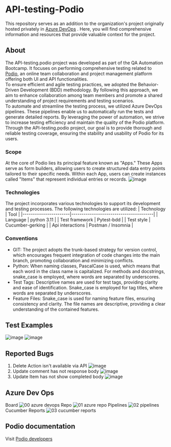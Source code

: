 ﻿# API-testing-Podio
This repository serves as an addition to the organization's project originally hosted privately in [Azure DevOps](https://azure.microsoft.com/en-us/products/devops) . Here, you will find comprehensive information and resources that provide valuable context for the project.
## About
The API-testing.podio project was developed as part of the QA Automation Bootcamp. It focuses on performing comprehensive testing related to  [Podio](https://podio.com), an online team collaboration and project management platform offering both UI and API functionalities.  
To ensure efficient and agile testing practices, we adopted the Behavior-Driven Development (BDD) methodology. By following this approach, we aim to enhance collaboration among team members and promote a shared understanding of project requirements and testing scenarios.  
To automate and streamline the testing process, we utilized Azure DevOps pipelines. These pipelines enable us to automatically run the tests and generate detailed reports. By leveraging the power of automation, we strive to increase testing efficiency and maintain the quality of the Podio platform.  
Through the API-testing.podio project, our goal is to provide thorough and reliable testing coverage, ensuring the stability and usability of Podio for its users.

### Scope
At the core of Podio lies its principal feature known as "Apps." These Apps serve as form builders, allowing users to create structured data entry points tailored to their specific needs. Within each App, users can create instances called "Items" that represent individual entries or records.
![image](https://github.com/kevingaray/API-testing-Podio/assets/48739137/8dfdbff9-d814-4dad-8acc-43513c0a8e27)

### Technologies
The project incorporates various technologies to support its development and testing processes. The following technologies are utilized:
| Technology            | Tool                                   |
|-----------------------|----------------------------------------|
| Language              | python 3.11                            |
| Test framework        | Pytest-bdd                             |
| Test style            | Cucumber-gerking                       |
| Api interactions      | Postman  / Insomnia                    |

### Conventions
- GIT: The project adopts the trunk-based strategy for version control, which encourages frequent integration of code changes into the main branch, promoting collaboration and minimizing conflicts.
- Python: When naming classes, PascalCase is used, which means that each word in the class name is capitalized. For methods and docstrings, snake_case is employed, where words are separated by underscores.
- Test Tags: Descriptive names are used for test tags, providing clarity and ease of identification. Snake_case is employed for tag titles, where words are separated by underscores.
- Feature Files: Snake_case is used for naming feature files, ensuring consistency and clarity. The file names are descriptive, providing a clear understanding of the contained features.

## Test Examples
![image](https://github.com/kevingaray/API-testing-Podio/assets/48739137/2f88eae2-6e0e-4a46-9580-b1cabee750ea)
![image](https://github.com/kevingaray/API-testing-Podio/assets/48739137/0ddca327-934f-4416-8a31-d3670ab384ad)

## Reported Bugs
01. Delete Action isn't available via API 
![image](https://github.com/kevingaray/API-testing-Podio/assets/48739137/b82e450a-4ee3-4185-9f49-7abf6070a255)
02. Update comment has not response body 
![image](https://github.com/kevingaray/API-testing-Podio/assets/48739137/11b2ca9d-942c-4724-9bb4-ae3410f63795)
03. Update Item has not show completed body 
![image](https://github.com/kevingaray/API-testing-Podio/assets/48739137/b1f67002-c1b6-4f60-b56a-1fcd1c2ebc17)

## Azure Dev Ops
Board
![00 azure devops](https://github.com/kevingaray/API-testing-Podio/assets/48739137/f6e4592a-e4e4-43c5-9c1d-0ffb471cf2c2)
Repo
![01 azure repo](https://github.com/kevingaray/API-testing-Podio/assets/48739137/803db31d-9d76-4829-8c94-14aafa05517c)
Pipelines
![02 pipelines](https://github.com/kevingaray/API-testing-Podio/assets/48739137/c720deba-82f8-4a8e-add9-0f55b6c48558)
Cucumber Reports
![03 cucumber reports](https://github.com/kevingaray/API-testing-Podio/assets/48739137/dba46895-453c-4497-8c2f-2d38add45ed1)

## Podio documentation
Visit [Podio developers](https://developers.podio.com/doc)
